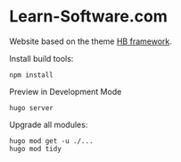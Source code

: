 # Learn-Software.com

Website based on the theme [HB framework](https://hbstack.dev/en/).



Install build tools:
```
npm install
```

Preview in Development Mode
```
hugo server
```

Upgrade all modules:
```
hugo mod get -u ./...
hugo mod tidy
```
